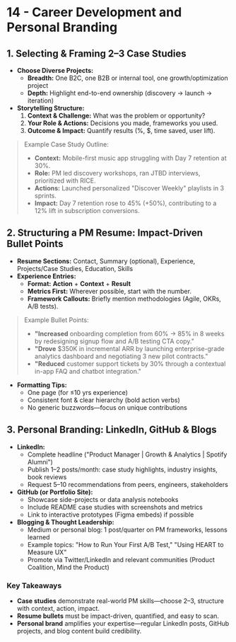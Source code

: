 # 14 - Career Development and Personal Branding

## 1. Selecting & Framing 2–3 Case Studies

- **Choose Diverse Projects:**
    - **Breadth:** One B2C, one B2B or internal tool, one growth/optimization project
    - **Depth:** Highlight end-to-end ownership (discovery → launch → iteration)
- **Storytelling Structure:**
    1. **Context & Challenge:** What was the problem or opportunity?
    2. **Your Role & Actions:** Decisions you made, frameworks you used.
    3. **Outcome & Impact:** Quantify results (%, $, time saved, user lift).

> Example Case Study Outline:
> 
> - **Context:** Mobile-first music app struggling with Day 7 retention at 30%.
> - **Role:** PM led discovery workshops, ran JTBD interviews, prioritized with RICE.
> - **Actions:** Launched personalized "Discover Weekly" playlists in 3 sprints.
> - **Impact:** Day 7 retention rose to 45% (+50%), contributing to a 12% lift in subscription conversions.


## 2. Structuring a PM Resume: Impact-Driven Bullet Points

- **Resume Sections:** Contact, Summary (optional), Experience, Projects/Case Studies, Education, Skills
- **Experience Entries:**
    - **Format:** **Action** + **Context** + **Result**
    - **Metrics First:** Wherever possible, start with the number.
    - **Framework Callouts:** Briefly mention methodologies (Agile, OKRs, A/B tests).

> Example Bullet Points:
> 
> - **"Increased** onboarding completion from 60% → 85% in 8 weeks by redesigning signup flow and A/B testing CTA copy."
> - **"Drove** \$350K in incremental ARR by launching enterprise-grade analytics dashboard and negotiating 3 new pilot contracts."
> - **"Reduced** customer support tickets by 30% through a contextual in-app FAQ and chatbot integration."
- **Formatting Tips:**
    - One page (for ≤10 yrs experience)
    - Consistent font & clear hierarchy (bold action verbs)
    - No generic buzzwords—focus on unique contributions


## 3. Personal Branding: LinkedIn, GitHub & Blogs

- **LinkedIn:**
    - Complete headline ("Product Manager | Growth & Analytics | Spotify Alumni")
    - Publish 1–2 posts/month: case study highlights, industry insights, book reviews
    - Request 5–10 recommendations from peers, engineers, stakeholders
- **GitHub (or Portfolio Site):**
    - Showcase side-projects or data analysis notebooks
    - Include README case studies with screenshots and metrics
    - Link to interactive prototypes (Figma embeds) if possible
- **Blogging & Thought Leadership:**
    - Medium or personal blog: 1 post/quarter on PM frameworks, lessons learned
    - Example topics: "How to Run Your First A/B Test," "Using HEART to Measure UX"
    - Promote via Twitter/LinkedIn and relevant communities (Product Coalition, Mind the Product)


### Key Takeaways

- **Case studies** demonstrate real-world PM skills—choose 2–3, structure with context, action, impact.
- **Resume bullets** must be impact-driven, quantified, and easy to scan.
- **Personal brand** amplifies your expertise—regular LinkedIn posts, GitHub projects, and blog content build credibility.
